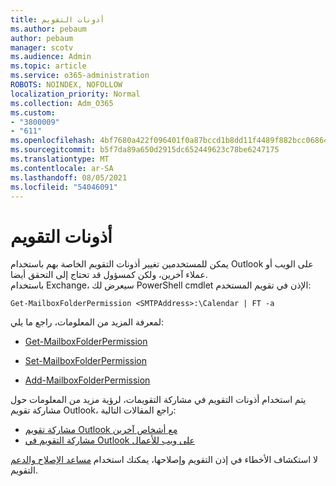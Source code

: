 ```yaml
---
title: أذونات التقويم
ms.author: pebaum
author: pebaum
manager: scotv
ms.audience: Admin
ms.topic: article
ms.service: o365-administration
ROBOTS: NOINDEX, NOFOLLOW
localization_priority: Normal
ms.collection: Adm_O365
ms.custom:
- "3800009"
- "611"
ms.openlocfilehash: 4bf7680a422f096401f0a87bccd1b8dd11f4489f882bcc06864e37d6a248438c
ms.sourcegitcommit: b5f7da89a650d2915dc652449623c78be6247175
ms.translationtype: MT
ms.contentlocale: ar-SA
ms.lasthandoff: 08/05/2021
ms.locfileid: "54046091"
---
```

# <a name="calendar-permissions"></a>أذونات التقويم

يمكن للمستخدمين تغيير أذونات التقويم الخاصة بهم باستخدام Outlook على الويب أو عملاء آخرين، ولكن كمسؤول قد تحتاج إلى التحقق أيضا.  
باستخدام Exchange، سيعرض لك PowerShell cmdlet الإذن في تقويم المستخدم:

`Get-MailboxFolderPermission <SMTPAddress>:\Calendar | FT -a`

لمعرفة المزيد من المعلومات، راجع ما يلي:

- [Get-MailboxFolderPermission](https://docs.microsoft.com/powershell/module/exchange/get-mailboxfolderpermission?view=exchange-ps)

- [Set-MailboxFolderPermission](https://docs.microsoft.com/powershell/module/exchange/set-mailboxfolderpermission?view=exchange-ps)

- [Add-MailboxFolderPermission](https://office.visualstudio.com/DefaultCollection/MAX/_queries/query/Add-MailboxFolderPermission)

يتم استخدام أذونات التقويم في مشاركة التقويمات، لرؤية مزيد من المعلومات حول مشاركة تقويم Outlook، راجع المقالات التالية:

- [مشاركة تقويم Outlook مع أشخاص آخرين](https://support.office.com/article/353ed2c1-3ec5-449d-8c73-6931a0adab88)
- [مشاركة التقويم في Outlook على ويب للأعمال](https://support.office.com/article/7ecef8ae-139c-40d9-bae2-a23977ee58d5)

لا استكشاف الأخطاء في إذن التقويم وإصلاحها، يمكنك استخدام [مساعد الإصلاح والدعم](https://support.microsoft.com/office/e90bb691-c2a7-4697-a94f-88836856c72f) التقويم.